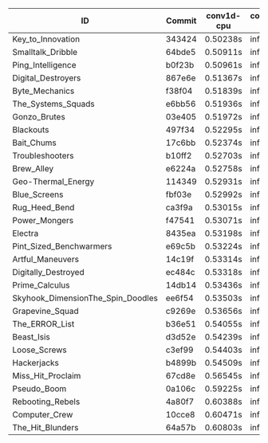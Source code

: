 |ID|Commit|conv1d-cpu|conv1d-gpu|DWSPConv2D-gpu|gemm-gpu|avg|
|-|-|-|-|-|-|-|
|Key_to_Innovation|343424|0.50238s|infs|infs|4.88172s|infs|
|Smalltalk_Dribble|64bde5|0.50911s|infs|infs|4.80451s|infs|
|Ping_Intelligence|b0f23b|0.50961s|infs|infs|4.73630s|infs|
|Digital_Destroyers|867e6e|0.51367s|infs|infs|4.82127s|infs|
|Byte_Mechanics|f38f04|0.51839s|infs|infs|4.87784s|infs|
|The_Systems_Squads|e6bb56|0.51936s|infs|infs|4.72450s|infs|
|Gonzo_Brutes|03e405|0.51972s|infs|infs|4.81699s|infs|
|Blackouts|497f34|0.52295s|infs|infs|4.89468s|infs|
|Bait_Chums|17c6bb|0.52374s|infs|infs|4.72057s|infs|
|Troubleshooters|b10ff2|0.52703s|infs|infs|4.78648s|infs|
|Brew_Alley|e6224a|0.52758s|infs|infs|4.78441s|infs|
|Geo-Thermal_Energy|114349|0.52931s|infs|infs|4.89259s|infs|
|Blue_Screens|fbf03e|0.52992s|infs|infs|4.94505s|infs|
|Rug_Heed_Bend|ca3f9a|0.53015s|infs|infs|4.85555s|infs|
|Power_Mongers|f47541|0.53071s|infs|infs|4.77003s|infs|
|Electra|8435ea|0.53198s|infs|infs|4.79472s|infs|
|Pint_Sized_Benchwarmers|e69c5b|0.53224s|infs|infs|4.77439s|infs|
|Artful_Maneuvers|14c19f|0.53314s|infs|infs|4.72552s|infs|
|Digitally_Destroyed|ec484c|0.53318s|infs|infs|4.91008s|infs|
|Prime_Calculus|14db14|0.53436s|infs|infs|4.94158s|infs|
|Skyhook_DimensionThe_Spin_Doodles|ee6f54|0.53503s|infs|infs|4.95571s|infs|
|Grapevine_Squad|c9269e|0.53656s|infs|infs|4.80218s|infs|
|The_ERROR_List|b36e51|0.54055s|infs|infs|4.73603s|infs|
|Beast_Isis|d3d52e|0.54239s|infs|infs|4.82699s|infs|
|Loose_Screws|c3ef99|0.54403s|infs|infs|7.77537s|infs|
|Hackerjacks|b4899b|0.54509s|infs|infs|4.83860s|infs|
|Miss_Hit_Proclaim|67cd8e|0.56545s|infs|infs|4.85337s|infs|
|Pseudo_Boom|0a106c|0.59225s|infs|infs|4.78194s|infs|
|Rebooting_Rebels|4a80f7|0.60388s|infs|infs|4.79430s|infs|
|Computer_Crew|10cce8|0.60471s|infs|infs|4.90844s|infs|
|The_Hit_Blunders|64a57b|0.60803s|infs|infs|4.82648s|infs|
